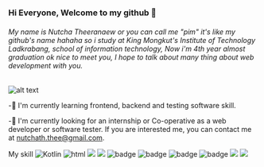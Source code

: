 ### Hi Everyone, Welcome to my github 👋
###### My name is Nutcha Theeranaew or you can call me "pim" it's like my github's name hahaha so i study at King Mongkut's Institute of Technology Ladkrabang, school of information technology, Now i'm 4th year almost graduation ok nice to meet you, I hope to talk about many thing about web development with you.

![alt text](https://i.pinimg.com/736x/e4/9b/f7/e49bf7d90e8a0d0e70204e89bf12fe7c--barbie-princess-hd-wallpaper.jpg)

-🌱 I'm currently learning frontend, backend and testing software skill.

-🤔 I'm currently looking for an internship or Co-operative as a web developer or software tester. If you are interested me, you can contact me at nutchath.thee@gmail.com.

My skill
<img src="https://img.shields.io/badge/Kotlin-B125EA&style=for-the-badge&logo=kotlin&logoColor=white" alt="Kotlin"/>
<img src="https://img.shields.io/badge/HTML5-E34F26?style=for-the-badge&logo=html5&logoColor=white" alt="html"/>
<img src="https://img.shields.io/badge/CSS3-1572B6?style=for-the-badge&logo=css3&logoColor=white"/>
<img src="https://img.shields.io/badge/JSS-F7DF1E?style=for-the-badge&logo=JSS&logoColor=white"/>
<img src="https://img.shields.io/badge/React-20232A?style=for-the-badge&logo=react&logoColor=61DAFB" alt="badge"/>
<img src="https://img.shields.io/badge/React_Native-20232A?style=for-the-badge&logo=react&logoColor=61DAFB" alt="badge"/>
<img src="https://img.shields.io/badge/Vue.js-35495E?style=for-the-badge&logo=vuedotjs&logoColor=4FC08D" alt="badge"/>
<img src="https://img.shields.io/badge/firebase-ffca28?style=for-the-badge&logo=firebase&logoColor=black" alt="badge"/>
<img src="https://img.shields.io/badge/Python-FFD43B?style=for-the-badge&logo=python&logoColor=blue"/>
<img src="https://img.shields.io/badge/Figma-F24E1E?style=for-the-badge&logo=figma&logoColor=white"/>

<!--
**pimdyw/pimdyw** is a ✨ _special_ ✨ repository because its `README.md` (this file) appears on your GitHub profile.

Here are some ideas to get you started:

- 🔭 I’m currently working on ...
- 🌱 I’m currently learning ...
- 👯 I’m looking to collaborate on ...
- 🤔 I’m looking for help with ...
- 💬 Ask me about ...
- 📫 How to reach me: ...
- 😄 Pronouns: ...
- ⚡ Fun fact: ...
-->
